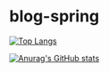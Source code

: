 # blog-spring
[![Top Langs](https://github-readme-stats.vercel.app/api/top-langs/?username=mariazinchyn&hide=html,css&theme=radical)](https://github.com/mariazinchyn/github-readme-stats)

[![Anurag's GitHub stats](https://github-readme-stats.vercel.app/api?username=mariazinchyn)](https://github.com/mariazinchyn/github-readme-stats)
